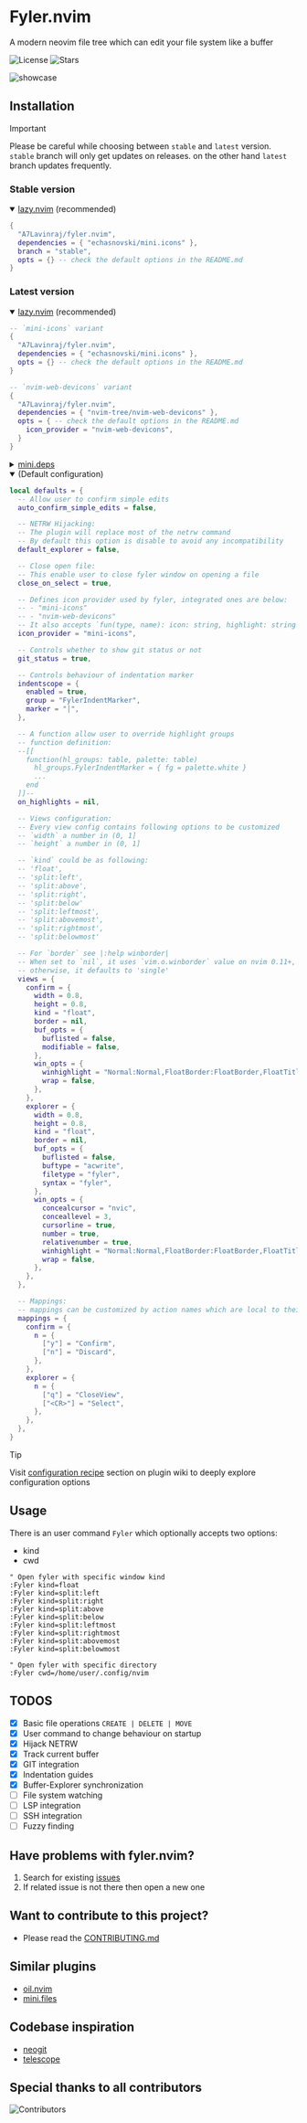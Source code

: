 # Fyler.nvim

A modern neovim file tree which can edit your file system like a buffer

![License](https://img.shields.io/github/license/A7Lavinraj/fyler.nvim?style=for-the-badge&logo=starship&color=ee999f&logoColor=D9E0EE&labelColor=302D41)
![Stars](https://img.shields.io/github/stars/A7Lavinraj/fyler.nvim?style=for-the-badge&logo=starship&color=c69ff5&logoColor=D9E0EE&labelColor=302D41)

![showcase](https://github.com/user-attachments/assets/c1dca603-7199-4a90-9a26-50dda96dec6e)

## Installation

> [!IMPORTANT]
> Please be careful while choosing between `stable` and `latest` version.
> `stable` branch will only get updates on releases.
> on the other hand `latest` branch updates frequently.

### Stable version

<details open>
  <summary><a href="https://github.com/folke/lazy.nvim">lazy.nvim</a> (recommended)</summary>

```lua
{
  "A7Lavinraj/fyler.nvim",
  dependencies = { "echasnovski/mini.icons" },
  branch = "stable",
  opts = {} -- check the default options in the README.md
}
```

</details>

### Latest version

<details open>
  <summary><a href="https://github.com/folke/lazy.nvim">lazy.nvim</a> (recommended)</summary>

```lua
-- `mini-icons` variant
{
  "A7Lavinraj/fyler.nvim",
  dependencies = { "echasnovski/mini.icons" },
  opts = {} -- check the default options in the README.md
}

-- `nvim-web-devicons` variant
{
  "A7Lavinraj/fyler.nvim",
  dependencies = { "nvim-tree/nvim-web-devicons" },
  opts = { -- check the default options in the README.md
    icon_provider = "nvim-web-devicons",
  }
}
```

</details>

<details>
  <summary><a href="https://github.com/echasnovski/mini.deps">mini.deps</a></summary>

```lua
add({
  source = 'A7Lavinraj/fyler.nvim',
  depends = { 'echasnovski/mini.icons' },
})
```

</details>

<details open>
  <summary>(Default configuration)</summary>

```lua
local defaults = {
  -- Allow user to confirm simple edits
  auto_confirm_simple_edits = false,

  -- NETRW Hijacking:
  -- The plugin will replace most of the netrw command
  -- By default this option is disable to avoid any incompatibility
  default_explorer = false,

  -- Close open file:
  -- This enable user to close fyler window on opening a file
  close_on_select = true,

  -- Defines icon provider used by fyler, integrated ones are below:
  -- - "mini-icons"
  -- - "nvim-web-devicons"
  -- It also accepts `fun(type, name): icon: string, highlight: string`
  icon_provider = "mini-icons",

  -- Controls whether to show git status or not
  git_status = true,

  -- Controls behaviour of indentation marker
  indentscope = {
    enabled = true,
    group = "FylerIndentMarker",
    marker = "│",
  },

  -- A function allow user to override highlight groups
  -- function definition:
  --[[
    function(hl_groups: table, palette: table)
      hl_groups.FylerIndentMarker = { fg = palette.white }
      ...
    end
  ]]--
  on_highlights = nil,

  -- Views configuration:
  -- Every view config contains following options to be customized
  -- `width` a number in (0, 1]
  -- `height` a number in (0, 1]

  -- `kind` could be as following:
  -- 'float',
  -- 'split:left',
  -- 'split:above',
  -- 'split:right',
  -- 'split:below'
  -- 'split:leftmost',
  -- 'split:abovemost',
  -- 'split:rightmost',
  -- 'split:belowmost'

  -- For `border` see |:help winborder|
  -- When set to `nil`, it uses `vim.o.winborder` value on nvim 0.11+,
  -- otherwise, it defaults to 'single'
  views = {
    confirm = {
      width = 0.8,
      height = 0.8,
      kind = "float",
      border = nil,
      buf_opts = {
        buflisted = false,
        modifiable = false,
      },
      win_opts = {
        winhighlight = "Normal:Normal,FloatBorder:FloatBorder,FloatTitle:FloatTitle",
        wrap = false,
      },
    },
    explorer = {
      width = 0.8,
      height = 0.8,
      kind = "float",
      border = nil,
      buf_opts = {
        buflisted = false,
        buftype = "acwrite",
        filetype = "fyler",
        syntax = "fyler",
      },
      win_opts = {
        concealcursor = "nvic",
        conceallevel = 3,
        cursorline = true,
        number = true,
        relativenumber = true,
        winhighlight = "Normal:Normal,FloatBorder:FloatBorder,FloatTitle:FloatTitle",
        wrap = false,
      },
    },
  },

  -- Mappings:
  -- mappings can be customized by action names which are local to their view
  mappings = {
    confirm = {
      n = {
        ["y"] = "Confirm",
        ["n"] = "Discard",
      },
    },
    explorer = {
      n = {
        ["q"] = "CloseView",
        ["<CR>"] = "Select",
      },
    },
  },
}
```

</details>

> [!TIP]
> Visit [configuration recipe](https://github.com/A7Lavinraj/fyler.nvim/wiki#configuration-recipe)
> section on plugin wiki to deeply explore configuration options

## Usage

There is an user command `Fyler` which optionally accepts two options:

- kind
- cwd

```vim
" Open fyler with specific window kind
:Fyler kind=float
:Fyler kind=split:left
:Fyler kind=split:right
:Fyler kind=split:above
:Fyler kind=split:below
:Fyler kind=split:leftmost
:Fyler kind=split:rightmost
:Fyler kind=split:abovemost
:Fyler kind=split:belowmost

" Open fyler with specific directory
:Fyler cwd=/home/user/.config/nvim
```

## TODOS

- [x] Basic file operations `CREATE | DELETE | MOVE`
- [x] User command to change behaviour on startup
- [x] Hijack NETRW
- [x] Track current buffer
- [x] GIT integration
- [x] Indentation guides
- [x] Buffer-Explorer synchronization
- [ ] File system watching
- [ ] LSP integration
- [ ] SSH integration
- [ ] Fuzzy finding

## Have problems with fyler.nvim?

1. Search for existing [issues](https://github.com/A7Lavinraj/fyler.nvim/issues)
2. If related issue is not there then open a new one

## Want to contribute to this project?

- Please read the [CONTRIBUTING.md](https://github.com/A7Lavinraj/fyler.nvim/blob/main/CONTRIBUTING.md)

## Similar plugins

- [oil.nvim](https://github.com/stevearc/oil.nvim)
- [mini.files](https://github.com/echasnovski/mini.files)

## Codebase inspiration

- [neogit](https://github.com/NeogitOrg/neogit)
- [telescope](https://github.com/nvim-telescope/telescope.nvim)

## Special thanks to all contributors

![Contributors](https://contrib.rocks/image?repo=A7Lavinraj/fyler.nvim)
